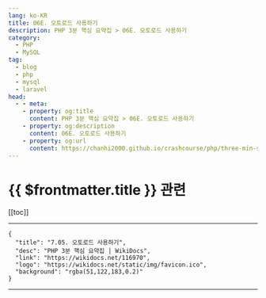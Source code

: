 ```yaml
---
lang: ko-KR
title: 06E. 오토로드 사용하기
description: PHP 3분 핵심 요약집 > 06E. 오토로드 사용하기
category: 
  - PHP
  - MySQL
tag: 
  - blog
  - php
  - mysql
  - laravel
head:
  - - meta:
    - property: og:title
      content: PHP 3분 핵심 요약집 > 06E. 오토로드 사용하기
    - property: og:description
      content: 06E. 오토로드 사용하기
    - property: og:url
      content: https://chanhi2000.github.io/crashcourse/php/three-min-summary/06-modern-php/06E.html
---
```


# {{ $frontmatter.title }} 관련

[[toc]]

---

```component VPCard
{
  "title": "7.05. 오토로드 사용하기",
  "desc": "PHP 3분 핵심 요약집 | WikiDocs",
  "link": "https://wikidocs.net/116970",
  "logo": "https://wikidocs.net/static/img/favicon.ico",
  "background": "rgba(51,122,183,0.2)"
}
```

---

<TagLinks />